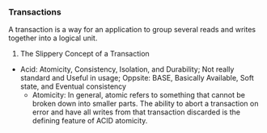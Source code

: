 ### Transactions

A transaction is a way for an application to group several reads and writes together into a logical unit.

1. The Slippery Concept of a Transaction
  - Acid: Atomicity, Consistency, Isolation, and Durability; Not really standard and Useful in usage; Oppsite: BASE, Basically Available, Soft state, and Eventual consistency
    - Atomicity: In general, atomic refers to something that cannot be broken down into smaller parts. 
                 The ability to abort a transaction on error and have all writes from that transaction discarded is the defining feature of ACID atomicity. 
                 
